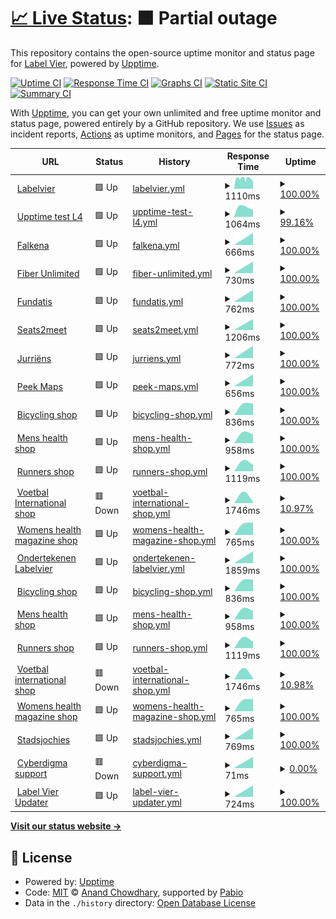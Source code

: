 # [📈 Live Status](https://labelvier.github.io/upptime): <!--live status--> **🟧 Partial outage**

This repository contains the open-source uptime monitor and status page for [Label Vier](https://labelvier.nl), powered by [Upptime](https://github.com/upptime/upptime).

[![Uptime CI](https://github.com/labelvier/upptime/workflows/Uptime%20CI/badge.svg)](https://github.com/labelvier/upptime/actions?query=workflow%3A%22Uptime+CI%22)
[![Response Time CI](https://github.com/labelvier/upptime/workflows/Response%20Time%20CI/badge.svg)](https://github.com/labelvier/upptime/actions?query=workflow%3A%22Response+Time+CI%22)
[![Graphs CI](https://github.com/labelvier/upptime/workflows/Graphs%20CI/badge.svg)](https://github.com/labelvier/upptime/actions?query=workflow%3A%22Graphs+CI%22)
[![Static Site CI](https://github.com/labelvier/upptime/workflows/Static%20Site%20CI/badge.svg)](https://github.com/labelvier/upptime/actions?query=workflow%3A%22Static+Site+CI%22)
[![Summary CI](https://github.com/labelvier/upptime/workflows/Summary%20CI/badge.svg)](https://github.com/labelvier/upptime/actions?query=workflow%3A%22Summary+CI%22)

With [Upptime](https://upptime.js.org), you can get your own unlimited and free uptime monitor and status page, powered entirely by a GitHub repository. We use [Issues](https://github.com/labelvier/upptime/issues) as incident reports, [Actions](https://github.com/labelvier/upptime/actions) as uptime monitors, and [Pages](https://labelvier.github.io/upptime) for the status page.

<!--start: status pages-->
<!-- This summary is generated by Upptime (https://github.com/upptime/upptime) -->
<!-- Do not edit this manually, your changes will be overwritten -->
<!-- prettier-ignore -->
| URL | Status | History | Response Time | Uptime |
| --- | ------ | ------- | ------------- | ------ |
| <img alt="" src="https://icons.duckduckgo.com/ip3/labelvier.nl.ico" height="13"> [Labelvier](https://labelvier.nl) | 🟩 Up | [labelvier.yml](https://github.com/labelvier/upptime/commits/HEAD/history/labelvier.yml) | <details><summary><img alt="Response time graph" src="./graphs/labelvier/response-time-week.png" height="20"> 1110ms</summary><br><a href="https://labelvier.github.io/upptime/history/labelvier"><img alt="Response time 1110" src="https://img.shields.io/endpoint?url=https%3A%2F%2Fraw.githubusercontent.com%2Flabelvier%2Fupptime%2FHEAD%2Fapi%2Flabelvier%2Fresponse-time.json"></a><br><a href="https://labelvier.github.io/upptime/history/labelvier"><img alt="24-hour response time 1110" src="https://img.shields.io/endpoint?url=https%3A%2F%2Fraw.githubusercontent.com%2Flabelvier%2Fupptime%2FHEAD%2Fapi%2Flabelvier%2Fresponse-time-day.json"></a><br><a href="https://labelvier.github.io/upptime/history/labelvier"><img alt="7-day response time 1110" src="https://img.shields.io/endpoint?url=https%3A%2F%2Fraw.githubusercontent.com%2Flabelvier%2Fupptime%2FHEAD%2Fapi%2Flabelvier%2Fresponse-time-week.json"></a><br><a href="https://labelvier.github.io/upptime/history/labelvier"><img alt="30-day response time 1110" src="https://img.shields.io/endpoint?url=https%3A%2F%2Fraw.githubusercontent.com%2Flabelvier%2Fupptime%2FHEAD%2Fapi%2Flabelvier%2Fresponse-time-month.json"></a><br><a href="https://labelvier.github.io/upptime/history/labelvier"><img alt="1-year response time 1110" src="https://img.shields.io/endpoint?url=https%3A%2F%2Fraw.githubusercontent.com%2Flabelvier%2Fupptime%2FHEAD%2Fapi%2Flabelvier%2Fresponse-time-year.json"></a></details> | <details><summary><a href="https://labelvier.github.io/upptime/history/labelvier">100.00%</a></summary><a href="https://labelvier.github.io/upptime/history/labelvier"><img alt="All-time uptime 100.00%" src="https://img.shields.io/endpoint?url=https%3A%2F%2Fraw.githubusercontent.com%2Flabelvier%2Fupptime%2FHEAD%2Fapi%2Flabelvier%2Fuptime.json"></a><br><a href="https://labelvier.github.io/upptime/history/labelvier"><img alt="24-hour uptime 100.00%" src="https://img.shields.io/endpoint?url=https%3A%2F%2Fraw.githubusercontent.com%2Flabelvier%2Fupptime%2FHEAD%2Fapi%2Flabelvier%2Fuptime-day.json"></a><br><a href="https://labelvier.github.io/upptime/history/labelvier"><img alt="7-day uptime 100.00%" src="https://img.shields.io/endpoint?url=https%3A%2F%2Fraw.githubusercontent.com%2Flabelvier%2Fupptime%2FHEAD%2Fapi%2Flabelvier%2Fuptime-week.json"></a><br><a href="https://labelvier.github.io/upptime/history/labelvier"><img alt="30-day uptime 100.00%" src="https://img.shields.io/endpoint?url=https%3A%2F%2Fraw.githubusercontent.com%2Flabelvier%2Fupptime%2FHEAD%2Fapi%2Flabelvier%2Fuptime-month.json"></a><br><a href="https://labelvier.github.io/upptime/history/labelvier"><img alt="1-year uptime 100.00%" src="https://img.shields.io/endpoint?url=https%3A%2F%2Fraw.githubusercontent.com%2Flabelvier%2Fupptime%2FHEAD%2Fapi%2Flabelvier%2Fuptime-year.json"></a></details>
| <img alt="" src="https://icons.duckduckgo.com/ip3/upptime.labelvier.dev.ico" height="13"> [Upptime test L4](https://upptime.labelvier.dev) | 🟩 Up | [upptime-test-l4.yml](https://github.com/labelvier/upptime/commits/HEAD/history/upptime-test-l4.yml) | <details><summary><img alt="Response time graph" src="./graphs/upptime-test-l4/response-time-week.png" height="20"> 1064ms</summary><br><a href="https://labelvier.github.io/upptime/history/upptime-test-l4"><img alt="Response time 1064" src="https://img.shields.io/endpoint?url=https%3A%2F%2Fraw.githubusercontent.com%2Flabelvier%2Fupptime%2FHEAD%2Fapi%2Fupptime-test-l4%2Fresponse-time.json"></a><br><a href="https://labelvier.github.io/upptime/history/upptime-test-l4"><img alt="24-hour response time 1064" src="https://img.shields.io/endpoint?url=https%3A%2F%2Fraw.githubusercontent.com%2Flabelvier%2Fupptime%2FHEAD%2Fapi%2Fupptime-test-l4%2Fresponse-time-day.json"></a><br><a href="https://labelvier.github.io/upptime/history/upptime-test-l4"><img alt="7-day response time 1064" src="https://img.shields.io/endpoint?url=https%3A%2F%2Fraw.githubusercontent.com%2Flabelvier%2Fupptime%2FHEAD%2Fapi%2Fupptime-test-l4%2Fresponse-time-week.json"></a><br><a href="https://labelvier.github.io/upptime/history/upptime-test-l4"><img alt="30-day response time 1064" src="https://img.shields.io/endpoint?url=https%3A%2F%2Fraw.githubusercontent.com%2Flabelvier%2Fupptime%2FHEAD%2Fapi%2Fupptime-test-l4%2Fresponse-time-month.json"></a><br><a href="https://labelvier.github.io/upptime/history/upptime-test-l4"><img alt="1-year response time 1064" src="https://img.shields.io/endpoint?url=https%3A%2F%2Fraw.githubusercontent.com%2Flabelvier%2Fupptime%2FHEAD%2Fapi%2Fupptime-test-l4%2Fresponse-time-year.json"></a></details> | <details><summary><a href="https://labelvier.github.io/upptime/history/upptime-test-l4">99.16%</a></summary><a href="https://labelvier.github.io/upptime/history/upptime-test-l4"><img alt="All-time uptime 99.16%" src="https://img.shields.io/endpoint?url=https%3A%2F%2Fraw.githubusercontent.com%2Flabelvier%2Fupptime%2FHEAD%2Fapi%2Fupptime-test-l4%2Fuptime.json"></a><br><a href="https://labelvier.github.io/upptime/history/upptime-test-l4"><img alt="24-hour uptime 99.16%" src="https://img.shields.io/endpoint?url=https%3A%2F%2Fraw.githubusercontent.com%2Flabelvier%2Fupptime%2FHEAD%2Fapi%2Fupptime-test-l4%2Fuptime-day.json"></a><br><a href="https://labelvier.github.io/upptime/history/upptime-test-l4"><img alt="7-day uptime 99.16%" src="https://img.shields.io/endpoint?url=https%3A%2F%2Fraw.githubusercontent.com%2Flabelvier%2Fupptime%2FHEAD%2Fapi%2Fupptime-test-l4%2Fuptime-week.json"></a><br><a href="https://labelvier.github.io/upptime/history/upptime-test-l4"><img alt="30-day uptime 99.16%" src="https://img.shields.io/endpoint?url=https%3A%2F%2Fraw.githubusercontent.com%2Flabelvier%2Fupptime%2FHEAD%2Fapi%2Fupptime-test-l4%2Fuptime-month.json"></a><br><a href="https://labelvier.github.io/upptime/history/upptime-test-l4"><img alt="1-year uptime 99.16%" src="https://img.shields.io/endpoint?url=https%3A%2F%2Fraw.githubusercontent.com%2Flabelvier%2Fupptime%2FHEAD%2Fapi%2Fupptime-test-l4%2Fuptime-year.json"></a></details>
| <img alt="" src="https://icons.duckduckgo.com/ip3/falkena.nl.ico" height="13"> [Falkena](https://falkena.nl) | 🟩 Up | [falkena.yml](https://github.com/labelvier/upptime/commits/HEAD/history/falkena.yml) | <details><summary><img alt="Response time graph" src="./graphs/falkena/response-time-week.png" height="20"> 666ms</summary><br><a href="https://labelvier.github.io/upptime/history/falkena"><img alt="Response time 666" src="https://img.shields.io/endpoint?url=https%3A%2F%2Fraw.githubusercontent.com%2Flabelvier%2Fupptime%2FHEAD%2Fapi%2Ffalkena%2Fresponse-time.json"></a><br><a href="https://labelvier.github.io/upptime/history/falkena"><img alt="24-hour response time 666" src="https://img.shields.io/endpoint?url=https%3A%2F%2Fraw.githubusercontent.com%2Flabelvier%2Fupptime%2FHEAD%2Fapi%2Ffalkena%2Fresponse-time-day.json"></a><br><a href="https://labelvier.github.io/upptime/history/falkena"><img alt="7-day response time 666" src="https://img.shields.io/endpoint?url=https%3A%2F%2Fraw.githubusercontent.com%2Flabelvier%2Fupptime%2FHEAD%2Fapi%2Ffalkena%2Fresponse-time-week.json"></a><br><a href="https://labelvier.github.io/upptime/history/falkena"><img alt="30-day response time 666" src="https://img.shields.io/endpoint?url=https%3A%2F%2Fraw.githubusercontent.com%2Flabelvier%2Fupptime%2FHEAD%2Fapi%2Ffalkena%2Fresponse-time-month.json"></a><br><a href="https://labelvier.github.io/upptime/history/falkena"><img alt="1-year response time 666" src="https://img.shields.io/endpoint?url=https%3A%2F%2Fraw.githubusercontent.com%2Flabelvier%2Fupptime%2FHEAD%2Fapi%2Ffalkena%2Fresponse-time-year.json"></a></details> | <details><summary><a href="https://labelvier.github.io/upptime/history/falkena">100.00%</a></summary><a href="https://labelvier.github.io/upptime/history/falkena"><img alt="All-time uptime 100.00%" src="https://img.shields.io/endpoint?url=https%3A%2F%2Fraw.githubusercontent.com%2Flabelvier%2Fupptime%2FHEAD%2Fapi%2Ffalkena%2Fuptime.json"></a><br><a href="https://labelvier.github.io/upptime/history/falkena"><img alt="24-hour uptime 100.00%" src="https://img.shields.io/endpoint?url=https%3A%2F%2Fraw.githubusercontent.com%2Flabelvier%2Fupptime%2FHEAD%2Fapi%2Ffalkena%2Fuptime-day.json"></a><br><a href="https://labelvier.github.io/upptime/history/falkena"><img alt="7-day uptime 100.00%" src="https://img.shields.io/endpoint?url=https%3A%2F%2Fraw.githubusercontent.com%2Flabelvier%2Fupptime%2FHEAD%2Fapi%2Ffalkena%2Fuptime-week.json"></a><br><a href="https://labelvier.github.io/upptime/history/falkena"><img alt="30-day uptime 100.00%" src="https://img.shields.io/endpoint?url=https%3A%2F%2Fraw.githubusercontent.com%2Flabelvier%2Fupptime%2FHEAD%2Fapi%2Ffalkena%2Fuptime-month.json"></a><br><a href="https://labelvier.github.io/upptime/history/falkena"><img alt="1-year uptime 100.00%" src="https://img.shields.io/endpoint?url=https%3A%2F%2Fraw.githubusercontent.com%2Flabelvier%2Fupptime%2FHEAD%2Fapi%2Ffalkena%2Fuptime-year.json"></a></details>
| <img alt="" src="https://icons.duckduckgo.com/ip3/fiberunlimited.com.ico" height="13"> [Fiber Unlimited](https://fiberunlimited.com) | 🟩 Up | [fiber-unlimited.yml](https://github.com/labelvier/upptime/commits/HEAD/history/fiber-unlimited.yml) | <details><summary><img alt="Response time graph" src="./graphs/fiber-unlimited/response-time-week.png" height="20"> 730ms</summary><br><a href="https://labelvier.github.io/upptime/history/fiber-unlimited"><img alt="Response time 730" src="https://img.shields.io/endpoint?url=https%3A%2F%2Fraw.githubusercontent.com%2Flabelvier%2Fupptime%2FHEAD%2Fapi%2Ffiber-unlimited%2Fresponse-time.json"></a><br><a href="https://labelvier.github.io/upptime/history/fiber-unlimited"><img alt="24-hour response time 730" src="https://img.shields.io/endpoint?url=https%3A%2F%2Fraw.githubusercontent.com%2Flabelvier%2Fupptime%2FHEAD%2Fapi%2Ffiber-unlimited%2Fresponse-time-day.json"></a><br><a href="https://labelvier.github.io/upptime/history/fiber-unlimited"><img alt="7-day response time 730" src="https://img.shields.io/endpoint?url=https%3A%2F%2Fraw.githubusercontent.com%2Flabelvier%2Fupptime%2FHEAD%2Fapi%2Ffiber-unlimited%2Fresponse-time-week.json"></a><br><a href="https://labelvier.github.io/upptime/history/fiber-unlimited"><img alt="30-day response time 730" src="https://img.shields.io/endpoint?url=https%3A%2F%2Fraw.githubusercontent.com%2Flabelvier%2Fupptime%2FHEAD%2Fapi%2Ffiber-unlimited%2Fresponse-time-month.json"></a><br><a href="https://labelvier.github.io/upptime/history/fiber-unlimited"><img alt="1-year response time 730" src="https://img.shields.io/endpoint?url=https%3A%2F%2Fraw.githubusercontent.com%2Flabelvier%2Fupptime%2FHEAD%2Fapi%2Ffiber-unlimited%2Fresponse-time-year.json"></a></details> | <details><summary><a href="https://labelvier.github.io/upptime/history/fiber-unlimited">100.00%</a></summary><a href="https://labelvier.github.io/upptime/history/fiber-unlimited"><img alt="All-time uptime 100.00%" src="https://img.shields.io/endpoint?url=https%3A%2F%2Fraw.githubusercontent.com%2Flabelvier%2Fupptime%2FHEAD%2Fapi%2Ffiber-unlimited%2Fuptime.json"></a><br><a href="https://labelvier.github.io/upptime/history/fiber-unlimited"><img alt="24-hour uptime 100.00%" src="https://img.shields.io/endpoint?url=https%3A%2F%2Fraw.githubusercontent.com%2Flabelvier%2Fupptime%2FHEAD%2Fapi%2Ffiber-unlimited%2Fuptime-day.json"></a><br><a href="https://labelvier.github.io/upptime/history/fiber-unlimited"><img alt="7-day uptime 100.00%" src="https://img.shields.io/endpoint?url=https%3A%2F%2Fraw.githubusercontent.com%2Flabelvier%2Fupptime%2FHEAD%2Fapi%2Ffiber-unlimited%2Fuptime-week.json"></a><br><a href="https://labelvier.github.io/upptime/history/fiber-unlimited"><img alt="30-day uptime 100.00%" src="https://img.shields.io/endpoint?url=https%3A%2F%2Fraw.githubusercontent.com%2Flabelvier%2Fupptime%2FHEAD%2Fapi%2Ffiber-unlimited%2Fuptime-month.json"></a><br><a href="https://labelvier.github.io/upptime/history/fiber-unlimited"><img alt="1-year uptime 100.00%" src="https://img.shields.io/endpoint?url=https%3A%2F%2Fraw.githubusercontent.com%2Flabelvier%2Fupptime%2FHEAD%2Fapi%2Ffiber-unlimited%2Fuptime-year.json"></a></details>
| <img alt="" src="https://icons.duckduckgo.com/ip3/fundatis.nl.ico" height="13"> [Fundatis](https://fundatis.nl) | 🟩 Up | [fundatis.yml](https://github.com/labelvier/upptime/commits/HEAD/history/fundatis.yml) | <details><summary><img alt="Response time graph" src="./graphs/fundatis/response-time-week.png" height="20"> 762ms</summary><br><a href="https://labelvier.github.io/upptime/history/fundatis"><img alt="Response time 762" src="https://img.shields.io/endpoint?url=https%3A%2F%2Fraw.githubusercontent.com%2Flabelvier%2Fupptime%2FHEAD%2Fapi%2Ffundatis%2Fresponse-time.json"></a><br><a href="https://labelvier.github.io/upptime/history/fundatis"><img alt="24-hour response time 762" src="https://img.shields.io/endpoint?url=https%3A%2F%2Fraw.githubusercontent.com%2Flabelvier%2Fupptime%2FHEAD%2Fapi%2Ffundatis%2Fresponse-time-day.json"></a><br><a href="https://labelvier.github.io/upptime/history/fundatis"><img alt="7-day response time 762" src="https://img.shields.io/endpoint?url=https%3A%2F%2Fraw.githubusercontent.com%2Flabelvier%2Fupptime%2FHEAD%2Fapi%2Ffundatis%2Fresponse-time-week.json"></a><br><a href="https://labelvier.github.io/upptime/history/fundatis"><img alt="30-day response time 762" src="https://img.shields.io/endpoint?url=https%3A%2F%2Fraw.githubusercontent.com%2Flabelvier%2Fupptime%2FHEAD%2Fapi%2Ffundatis%2Fresponse-time-month.json"></a><br><a href="https://labelvier.github.io/upptime/history/fundatis"><img alt="1-year response time 762" src="https://img.shields.io/endpoint?url=https%3A%2F%2Fraw.githubusercontent.com%2Flabelvier%2Fupptime%2FHEAD%2Fapi%2Ffundatis%2Fresponse-time-year.json"></a></details> | <details><summary><a href="https://labelvier.github.io/upptime/history/fundatis">100.00%</a></summary><a href="https://labelvier.github.io/upptime/history/fundatis"><img alt="All-time uptime 100.00%" src="https://img.shields.io/endpoint?url=https%3A%2F%2Fraw.githubusercontent.com%2Flabelvier%2Fupptime%2FHEAD%2Fapi%2Ffundatis%2Fuptime.json"></a><br><a href="https://labelvier.github.io/upptime/history/fundatis"><img alt="24-hour uptime 100.00%" src="https://img.shields.io/endpoint?url=https%3A%2F%2Fraw.githubusercontent.com%2Flabelvier%2Fupptime%2FHEAD%2Fapi%2Ffundatis%2Fuptime-day.json"></a><br><a href="https://labelvier.github.io/upptime/history/fundatis"><img alt="7-day uptime 100.00%" src="https://img.shields.io/endpoint?url=https%3A%2F%2Fraw.githubusercontent.com%2Flabelvier%2Fupptime%2FHEAD%2Fapi%2Ffundatis%2Fuptime-week.json"></a><br><a href="https://labelvier.github.io/upptime/history/fundatis"><img alt="30-day uptime 100.00%" src="https://img.shields.io/endpoint?url=https%3A%2F%2Fraw.githubusercontent.com%2Flabelvier%2Fupptime%2FHEAD%2Fapi%2Ffundatis%2Fuptime-month.json"></a><br><a href="https://labelvier.github.io/upptime/history/fundatis"><img alt="1-year uptime 100.00%" src="https://img.shields.io/endpoint?url=https%3A%2F%2Fraw.githubusercontent.com%2Flabelvier%2Fupptime%2FHEAD%2Fapi%2Ffundatis%2Fuptime-year.json"></a></details>
| <img alt="" src="https://icons.duckduckgo.com/ip3/gdpr.seats2meet.com.ico" height="13"> [Seats2meet](https://gdpr.seats2meet.com) | 🟩 Up | [seats2meet.yml](https://github.com/labelvier/upptime/commits/HEAD/history/seats2meet.yml) | <details><summary><img alt="Response time graph" src="./graphs/seats2meet/response-time-week.png" height="20"> 1206ms</summary><br><a href="https://labelvier.github.io/upptime/history/seats2meet"><img alt="Response time 1206" src="https://img.shields.io/endpoint?url=https%3A%2F%2Fraw.githubusercontent.com%2Flabelvier%2Fupptime%2FHEAD%2Fapi%2Fseats2meet%2Fresponse-time.json"></a><br><a href="https://labelvier.github.io/upptime/history/seats2meet"><img alt="24-hour response time 1206" src="https://img.shields.io/endpoint?url=https%3A%2F%2Fraw.githubusercontent.com%2Flabelvier%2Fupptime%2FHEAD%2Fapi%2Fseats2meet%2Fresponse-time-day.json"></a><br><a href="https://labelvier.github.io/upptime/history/seats2meet"><img alt="7-day response time 1206" src="https://img.shields.io/endpoint?url=https%3A%2F%2Fraw.githubusercontent.com%2Flabelvier%2Fupptime%2FHEAD%2Fapi%2Fseats2meet%2Fresponse-time-week.json"></a><br><a href="https://labelvier.github.io/upptime/history/seats2meet"><img alt="30-day response time 1206" src="https://img.shields.io/endpoint?url=https%3A%2F%2Fraw.githubusercontent.com%2Flabelvier%2Fupptime%2FHEAD%2Fapi%2Fseats2meet%2Fresponse-time-month.json"></a><br><a href="https://labelvier.github.io/upptime/history/seats2meet"><img alt="1-year response time 1206" src="https://img.shields.io/endpoint?url=https%3A%2F%2Fraw.githubusercontent.com%2Flabelvier%2Fupptime%2FHEAD%2Fapi%2Fseats2meet%2Fresponse-time-year.json"></a></details> | <details><summary><a href="https://labelvier.github.io/upptime/history/seats2meet">100.00%</a></summary><a href="https://labelvier.github.io/upptime/history/seats2meet"><img alt="All-time uptime 100.00%" src="https://img.shields.io/endpoint?url=https%3A%2F%2Fraw.githubusercontent.com%2Flabelvier%2Fupptime%2FHEAD%2Fapi%2Fseats2meet%2Fuptime.json"></a><br><a href="https://labelvier.github.io/upptime/history/seats2meet"><img alt="24-hour uptime 100.00%" src="https://img.shields.io/endpoint?url=https%3A%2F%2Fraw.githubusercontent.com%2Flabelvier%2Fupptime%2FHEAD%2Fapi%2Fseats2meet%2Fuptime-day.json"></a><br><a href="https://labelvier.github.io/upptime/history/seats2meet"><img alt="7-day uptime 100.00%" src="https://img.shields.io/endpoint?url=https%3A%2F%2Fraw.githubusercontent.com%2Flabelvier%2Fupptime%2FHEAD%2Fapi%2Fseats2meet%2Fuptime-week.json"></a><br><a href="https://labelvier.github.io/upptime/history/seats2meet"><img alt="30-day uptime 100.00%" src="https://img.shields.io/endpoint?url=https%3A%2F%2Fraw.githubusercontent.com%2Flabelvier%2Fupptime%2FHEAD%2Fapi%2Fseats2meet%2Fuptime-month.json"></a><br><a href="https://labelvier.github.io/upptime/history/seats2meet"><img alt="1-year uptime 100.00%" src="https://img.shields.io/endpoint?url=https%3A%2F%2Fraw.githubusercontent.com%2Flabelvier%2Fupptime%2FHEAD%2Fapi%2Fseats2meet%2Fuptime-year.json"></a></details>
| <img alt="" src="https://icons.duckduckgo.com/ip3/jurriens.nl.ico" height="13"> [Jurriëns](https://jurriens.nl) | 🟩 Up | [jurriens.yml](https://github.com/labelvier/upptime/commits/HEAD/history/jurriens.yml) | <details><summary><img alt="Response time graph" src="./graphs/jurriens/response-time-week.png" height="20"> 772ms</summary><br><a href="https://labelvier.github.io/upptime/history/jurriens"><img alt="Response time 772" src="https://img.shields.io/endpoint?url=https%3A%2F%2Fraw.githubusercontent.com%2Flabelvier%2Fupptime%2FHEAD%2Fapi%2Fjurriens%2Fresponse-time.json"></a><br><a href="https://labelvier.github.io/upptime/history/jurriens"><img alt="24-hour response time 772" src="https://img.shields.io/endpoint?url=https%3A%2F%2Fraw.githubusercontent.com%2Flabelvier%2Fupptime%2FHEAD%2Fapi%2Fjurriens%2Fresponse-time-day.json"></a><br><a href="https://labelvier.github.io/upptime/history/jurriens"><img alt="7-day response time 772" src="https://img.shields.io/endpoint?url=https%3A%2F%2Fraw.githubusercontent.com%2Flabelvier%2Fupptime%2FHEAD%2Fapi%2Fjurriens%2Fresponse-time-week.json"></a><br><a href="https://labelvier.github.io/upptime/history/jurriens"><img alt="30-day response time 772" src="https://img.shields.io/endpoint?url=https%3A%2F%2Fraw.githubusercontent.com%2Flabelvier%2Fupptime%2FHEAD%2Fapi%2Fjurriens%2Fresponse-time-month.json"></a><br><a href="https://labelvier.github.io/upptime/history/jurriens"><img alt="1-year response time 772" src="https://img.shields.io/endpoint?url=https%3A%2F%2Fraw.githubusercontent.com%2Flabelvier%2Fupptime%2FHEAD%2Fapi%2Fjurriens%2Fresponse-time-year.json"></a></details> | <details><summary><a href="https://labelvier.github.io/upptime/history/jurriens">100.00%</a></summary><a href="https://labelvier.github.io/upptime/history/jurriens"><img alt="All-time uptime 100.00%" src="https://img.shields.io/endpoint?url=https%3A%2F%2Fraw.githubusercontent.com%2Flabelvier%2Fupptime%2FHEAD%2Fapi%2Fjurriens%2Fuptime.json"></a><br><a href="https://labelvier.github.io/upptime/history/jurriens"><img alt="24-hour uptime 100.00%" src="https://img.shields.io/endpoint?url=https%3A%2F%2Fraw.githubusercontent.com%2Flabelvier%2Fupptime%2FHEAD%2Fapi%2Fjurriens%2Fuptime-day.json"></a><br><a href="https://labelvier.github.io/upptime/history/jurriens"><img alt="7-day uptime 100.00%" src="https://img.shields.io/endpoint?url=https%3A%2F%2Fraw.githubusercontent.com%2Flabelvier%2Fupptime%2FHEAD%2Fapi%2Fjurriens%2Fuptime-week.json"></a><br><a href="https://labelvier.github.io/upptime/history/jurriens"><img alt="30-day uptime 100.00%" src="https://img.shields.io/endpoint?url=https%3A%2F%2Fraw.githubusercontent.com%2Flabelvier%2Fupptime%2FHEAD%2Fapi%2Fjurriens%2Fuptime-month.json"></a><br><a href="https://labelvier.github.io/upptime/history/jurriens"><img alt="1-year uptime 100.00%" src="https://img.shields.io/endpoint?url=https%3A%2F%2Fraw.githubusercontent.com%2Flabelvier%2Fupptime%2FHEAD%2Fapi%2Fjurriens%2Fuptime-year.json"></a></details>
| <img alt="" src="https://icons.duckduckgo.com/ip3/maps.peek.app.ico" height="13"> [Peek Maps](https://maps.peek.app) | 🟩 Up | [peek-maps.yml](https://github.com/labelvier/upptime/commits/HEAD/history/peek-maps.yml) | <details><summary><img alt="Response time graph" src="./graphs/peek-maps/response-time-week.png" height="20"> 656ms</summary><br><a href="https://labelvier.github.io/upptime/history/peek-maps"><img alt="Response time 656" src="https://img.shields.io/endpoint?url=https%3A%2F%2Fraw.githubusercontent.com%2Flabelvier%2Fupptime%2FHEAD%2Fapi%2Fpeek-maps%2Fresponse-time.json"></a><br><a href="https://labelvier.github.io/upptime/history/peek-maps"><img alt="24-hour response time 656" src="https://img.shields.io/endpoint?url=https%3A%2F%2Fraw.githubusercontent.com%2Flabelvier%2Fupptime%2FHEAD%2Fapi%2Fpeek-maps%2Fresponse-time-day.json"></a><br><a href="https://labelvier.github.io/upptime/history/peek-maps"><img alt="7-day response time 656" src="https://img.shields.io/endpoint?url=https%3A%2F%2Fraw.githubusercontent.com%2Flabelvier%2Fupptime%2FHEAD%2Fapi%2Fpeek-maps%2Fresponse-time-week.json"></a><br><a href="https://labelvier.github.io/upptime/history/peek-maps"><img alt="30-day response time 656" src="https://img.shields.io/endpoint?url=https%3A%2F%2Fraw.githubusercontent.com%2Flabelvier%2Fupptime%2FHEAD%2Fapi%2Fpeek-maps%2Fresponse-time-month.json"></a><br><a href="https://labelvier.github.io/upptime/history/peek-maps"><img alt="1-year response time 656" src="https://img.shields.io/endpoint?url=https%3A%2F%2Fraw.githubusercontent.com%2Flabelvier%2Fupptime%2FHEAD%2Fapi%2Fpeek-maps%2Fresponse-time-year.json"></a></details> | <details><summary><a href="https://labelvier.github.io/upptime/history/peek-maps">100.00%</a></summary><a href="https://labelvier.github.io/upptime/history/peek-maps"><img alt="All-time uptime 100.00%" src="https://img.shields.io/endpoint?url=https%3A%2F%2Fraw.githubusercontent.com%2Flabelvier%2Fupptime%2FHEAD%2Fapi%2Fpeek-maps%2Fuptime.json"></a><br><a href="https://labelvier.github.io/upptime/history/peek-maps"><img alt="24-hour uptime 100.00%" src="https://img.shields.io/endpoint?url=https%3A%2F%2Fraw.githubusercontent.com%2Flabelvier%2Fupptime%2FHEAD%2Fapi%2Fpeek-maps%2Fuptime-day.json"></a><br><a href="https://labelvier.github.io/upptime/history/peek-maps"><img alt="7-day uptime 100.00%" src="https://img.shields.io/endpoint?url=https%3A%2F%2Fraw.githubusercontent.com%2Flabelvier%2Fupptime%2FHEAD%2Fapi%2Fpeek-maps%2Fuptime-week.json"></a><br><a href="https://labelvier.github.io/upptime/history/peek-maps"><img alt="30-day uptime 100.00%" src="https://img.shields.io/endpoint?url=https%3A%2F%2Fraw.githubusercontent.com%2Flabelvier%2Fupptime%2FHEAD%2Fapi%2Fpeek-maps%2Fuptime-month.json"></a><br><a href="https://labelvier.github.io/upptime/history/peek-maps"><img alt="1-year uptime 100.00%" src="https://img.shields.io/endpoint?url=https%3A%2F%2Fraw.githubusercontent.com%2Flabelvier%2Fupptime%2FHEAD%2Fapi%2Fpeek-maps%2Fuptime-year.json"></a></details>
| <img alt="" src="https://icons.duckduckgo.com/ip3/next.shop.bicycling.nl.ico" height="13"> [Bicycling shop](https://next.shop.bicycling.nl) | 🟩 Up | [bicycling-shop.yml](https://github.com/labelvier/upptime/commits/HEAD/history/bicycling-shop.yml) | <details><summary><img alt="Response time graph" src="./graphs/bicycling-shop/response-time-week.png" height="20"> 836ms</summary><br><a href="https://labelvier.github.io/upptime/history/bicycling-shop"><img alt="Response time 836" src="https://img.shields.io/endpoint?url=https%3A%2F%2Fraw.githubusercontent.com%2Flabelvier%2Fupptime%2FHEAD%2Fapi%2Fbicycling-shop%2Fresponse-time.json"></a><br><a href="https://labelvier.github.io/upptime/history/bicycling-shop"><img alt="24-hour response time 836" src="https://img.shields.io/endpoint?url=https%3A%2F%2Fraw.githubusercontent.com%2Flabelvier%2Fupptime%2FHEAD%2Fapi%2Fbicycling-shop%2Fresponse-time-day.json"></a><br><a href="https://labelvier.github.io/upptime/history/bicycling-shop"><img alt="7-day response time 836" src="https://img.shields.io/endpoint?url=https%3A%2F%2Fraw.githubusercontent.com%2Flabelvier%2Fupptime%2FHEAD%2Fapi%2Fbicycling-shop%2Fresponse-time-week.json"></a><br><a href="https://labelvier.github.io/upptime/history/bicycling-shop"><img alt="30-day response time 836" src="https://img.shields.io/endpoint?url=https%3A%2F%2Fraw.githubusercontent.com%2Flabelvier%2Fupptime%2FHEAD%2Fapi%2Fbicycling-shop%2Fresponse-time-month.json"></a><br><a href="https://labelvier.github.io/upptime/history/bicycling-shop"><img alt="1-year response time 836" src="https://img.shields.io/endpoint?url=https%3A%2F%2Fraw.githubusercontent.com%2Flabelvier%2Fupptime%2FHEAD%2Fapi%2Fbicycling-shop%2Fresponse-time-year.json"></a></details> | <details><summary><a href="https://labelvier.github.io/upptime/history/bicycling-shop">100.00%</a></summary><a href="https://labelvier.github.io/upptime/history/bicycling-shop"><img alt="All-time uptime 100.00%" src="https://img.shields.io/endpoint?url=https%3A%2F%2Fraw.githubusercontent.com%2Flabelvier%2Fupptime%2FHEAD%2Fapi%2Fbicycling-shop%2Fuptime.json"></a><br><a href="https://labelvier.github.io/upptime/history/bicycling-shop"><img alt="24-hour uptime 100.00%" src="https://img.shields.io/endpoint?url=https%3A%2F%2Fraw.githubusercontent.com%2Flabelvier%2Fupptime%2FHEAD%2Fapi%2Fbicycling-shop%2Fuptime-day.json"></a><br><a href="https://labelvier.github.io/upptime/history/bicycling-shop"><img alt="7-day uptime 100.00%" src="https://img.shields.io/endpoint?url=https%3A%2F%2Fraw.githubusercontent.com%2Flabelvier%2Fupptime%2FHEAD%2Fapi%2Fbicycling-shop%2Fuptime-week.json"></a><br><a href="https://labelvier.github.io/upptime/history/bicycling-shop"><img alt="30-day uptime 100.00%" src="https://img.shields.io/endpoint?url=https%3A%2F%2Fraw.githubusercontent.com%2Flabelvier%2Fupptime%2FHEAD%2Fapi%2Fbicycling-shop%2Fuptime-month.json"></a><br><a href="https://labelvier.github.io/upptime/history/bicycling-shop"><img alt="1-year uptime 100.00%" src="https://img.shields.io/endpoint?url=https%3A%2F%2Fraw.githubusercontent.com%2Flabelvier%2Fupptime%2FHEAD%2Fapi%2Fbicycling-shop%2Fuptime-year.json"></a></details>
| <img alt="" src="https://icons.duckduckgo.com/ip3/next.shop.menshealth.nl.ico" height="13"> [Mens health shop](https://next.shop.menshealth.nl) | 🟩 Up | [mens-health-shop.yml](https://github.com/labelvier/upptime/commits/HEAD/history/mens-health-shop.yml) | <details><summary><img alt="Response time graph" src="./graphs/mens-health-shop/response-time-week.png" height="20"> 958ms</summary><br><a href="https://labelvier.github.io/upptime/history/mens-health-shop"><img alt="Response time 958" src="https://img.shields.io/endpoint?url=https%3A%2F%2Fraw.githubusercontent.com%2Flabelvier%2Fupptime%2FHEAD%2Fapi%2Fmens-health-shop%2Fresponse-time.json"></a><br><a href="https://labelvier.github.io/upptime/history/mens-health-shop"><img alt="24-hour response time 958" src="https://img.shields.io/endpoint?url=https%3A%2F%2Fraw.githubusercontent.com%2Flabelvier%2Fupptime%2FHEAD%2Fapi%2Fmens-health-shop%2Fresponse-time-day.json"></a><br><a href="https://labelvier.github.io/upptime/history/mens-health-shop"><img alt="7-day response time 958" src="https://img.shields.io/endpoint?url=https%3A%2F%2Fraw.githubusercontent.com%2Flabelvier%2Fupptime%2FHEAD%2Fapi%2Fmens-health-shop%2Fresponse-time-week.json"></a><br><a href="https://labelvier.github.io/upptime/history/mens-health-shop"><img alt="30-day response time 958" src="https://img.shields.io/endpoint?url=https%3A%2F%2Fraw.githubusercontent.com%2Flabelvier%2Fupptime%2FHEAD%2Fapi%2Fmens-health-shop%2Fresponse-time-month.json"></a><br><a href="https://labelvier.github.io/upptime/history/mens-health-shop"><img alt="1-year response time 958" src="https://img.shields.io/endpoint?url=https%3A%2F%2Fraw.githubusercontent.com%2Flabelvier%2Fupptime%2FHEAD%2Fapi%2Fmens-health-shop%2Fresponse-time-year.json"></a></details> | <details><summary><a href="https://labelvier.github.io/upptime/history/mens-health-shop">100.00%</a></summary><a href="https://labelvier.github.io/upptime/history/mens-health-shop"><img alt="All-time uptime 100.00%" src="https://img.shields.io/endpoint?url=https%3A%2F%2Fraw.githubusercontent.com%2Flabelvier%2Fupptime%2FHEAD%2Fapi%2Fmens-health-shop%2Fuptime.json"></a><br><a href="https://labelvier.github.io/upptime/history/mens-health-shop"><img alt="24-hour uptime 100.00%" src="https://img.shields.io/endpoint?url=https%3A%2F%2Fraw.githubusercontent.com%2Flabelvier%2Fupptime%2FHEAD%2Fapi%2Fmens-health-shop%2Fuptime-day.json"></a><br><a href="https://labelvier.github.io/upptime/history/mens-health-shop"><img alt="7-day uptime 100.00%" src="https://img.shields.io/endpoint?url=https%3A%2F%2Fraw.githubusercontent.com%2Flabelvier%2Fupptime%2FHEAD%2Fapi%2Fmens-health-shop%2Fuptime-week.json"></a><br><a href="https://labelvier.github.io/upptime/history/mens-health-shop"><img alt="30-day uptime 100.00%" src="https://img.shields.io/endpoint?url=https%3A%2F%2Fraw.githubusercontent.com%2Flabelvier%2Fupptime%2FHEAD%2Fapi%2Fmens-health-shop%2Fuptime-month.json"></a><br><a href="https://labelvier.github.io/upptime/history/mens-health-shop"><img alt="1-year uptime 100.00%" src="https://img.shields.io/endpoint?url=https%3A%2F%2Fraw.githubusercontent.com%2Flabelvier%2Fupptime%2FHEAD%2Fapi%2Fmens-health-shop%2Fuptime-year.json"></a></details>
| <img alt="" src="https://icons.duckduckgo.com/ip3/next.shop.runners.nl.ico" height="13"> [Runners shop](https://next.shop.runners.nl) | 🟩 Up | [runners-shop.yml](https://github.com/labelvier/upptime/commits/HEAD/history/runners-shop.yml) | <details><summary><img alt="Response time graph" src="./graphs/runners-shop/response-time-week.png" height="20"> 1119ms</summary><br><a href="https://labelvier.github.io/upptime/history/runners-shop"><img alt="Response time 1119" src="https://img.shields.io/endpoint?url=https%3A%2F%2Fraw.githubusercontent.com%2Flabelvier%2Fupptime%2FHEAD%2Fapi%2Frunners-shop%2Fresponse-time.json"></a><br><a href="https://labelvier.github.io/upptime/history/runners-shop"><img alt="24-hour response time 1119" src="https://img.shields.io/endpoint?url=https%3A%2F%2Fraw.githubusercontent.com%2Flabelvier%2Fupptime%2FHEAD%2Fapi%2Frunners-shop%2Fresponse-time-day.json"></a><br><a href="https://labelvier.github.io/upptime/history/runners-shop"><img alt="7-day response time 1119" src="https://img.shields.io/endpoint?url=https%3A%2F%2Fraw.githubusercontent.com%2Flabelvier%2Fupptime%2FHEAD%2Fapi%2Frunners-shop%2Fresponse-time-week.json"></a><br><a href="https://labelvier.github.io/upptime/history/runners-shop"><img alt="30-day response time 1119" src="https://img.shields.io/endpoint?url=https%3A%2F%2Fraw.githubusercontent.com%2Flabelvier%2Fupptime%2FHEAD%2Fapi%2Frunners-shop%2Fresponse-time-month.json"></a><br><a href="https://labelvier.github.io/upptime/history/runners-shop"><img alt="1-year response time 1119" src="https://img.shields.io/endpoint?url=https%3A%2F%2Fraw.githubusercontent.com%2Flabelvier%2Fupptime%2FHEAD%2Fapi%2Frunners-shop%2Fresponse-time-year.json"></a></details> | <details><summary><a href="https://labelvier.github.io/upptime/history/runners-shop">100.00%</a></summary><a href="https://labelvier.github.io/upptime/history/runners-shop"><img alt="All-time uptime 100.00%" src="https://img.shields.io/endpoint?url=https%3A%2F%2Fraw.githubusercontent.com%2Flabelvier%2Fupptime%2FHEAD%2Fapi%2Frunners-shop%2Fuptime.json"></a><br><a href="https://labelvier.github.io/upptime/history/runners-shop"><img alt="24-hour uptime 100.00%" src="https://img.shields.io/endpoint?url=https%3A%2F%2Fraw.githubusercontent.com%2Flabelvier%2Fupptime%2FHEAD%2Fapi%2Frunners-shop%2Fuptime-day.json"></a><br><a href="https://labelvier.github.io/upptime/history/runners-shop"><img alt="7-day uptime 100.00%" src="https://img.shields.io/endpoint?url=https%3A%2F%2Fraw.githubusercontent.com%2Flabelvier%2Fupptime%2FHEAD%2Fapi%2Frunners-shop%2Fuptime-week.json"></a><br><a href="https://labelvier.github.io/upptime/history/runners-shop"><img alt="30-day uptime 100.00%" src="https://img.shields.io/endpoint?url=https%3A%2F%2Fraw.githubusercontent.com%2Flabelvier%2Fupptime%2FHEAD%2Fapi%2Frunners-shop%2Fuptime-month.json"></a><br><a href="https://labelvier.github.io/upptime/history/runners-shop"><img alt="1-year uptime 100.00%" src="https://img.shields.io/endpoint?url=https%3A%2F%2Fraw.githubusercontent.com%2Flabelvier%2Fupptime%2FHEAD%2Fapi%2Frunners-shop%2Fuptime-year.json"></a></details>
| <img alt="" src="https://icons.duckduckgo.com/ip3/next.shop.vi.nl.ico" height="13"> [Voetbal International shop](https://next.shop.vi.nl) | 🟥 Down | [voetbal-international-shop.yml](https://github.com/labelvier/upptime/commits/HEAD/history/voetbal-international-shop.yml) | <details><summary><img alt="Response time graph" src="./graphs/voetbal-international-shop/response-time-week.png" height="20"> 1746ms</summary><br><a href="https://labelvier.github.io/upptime/history/voetbal-international-shop"><img alt="Response time 1746" src="https://img.shields.io/endpoint?url=https%3A%2F%2Fraw.githubusercontent.com%2Flabelvier%2Fupptime%2FHEAD%2Fapi%2Fvoetbal-international-shop%2Fresponse-time.json"></a><br><a href="https://labelvier.github.io/upptime/history/voetbal-international-shop"><img alt="24-hour response time 1746" src="https://img.shields.io/endpoint?url=https%3A%2F%2Fraw.githubusercontent.com%2Flabelvier%2Fupptime%2FHEAD%2Fapi%2Fvoetbal-international-shop%2Fresponse-time-day.json"></a><br><a href="https://labelvier.github.io/upptime/history/voetbal-international-shop"><img alt="7-day response time 1746" src="https://img.shields.io/endpoint?url=https%3A%2F%2Fraw.githubusercontent.com%2Flabelvier%2Fupptime%2FHEAD%2Fapi%2Fvoetbal-international-shop%2Fresponse-time-week.json"></a><br><a href="https://labelvier.github.io/upptime/history/voetbal-international-shop"><img alt="30-day response time 1746" src="https://img.shields.io/endpoint?url=https%3A%2F%2Fraw.githubusercontent.com%2Flabelvier%2Fupptime%2FHEAD%2Fapi%2Fvoetbal-international-shop%2Fresponse-time-month.json"></a><br><a href="https://labelvier.github.io/upptime/history/voetbal-international-shop"><img alt="1-year response time 1746" src="https://img.shields.io/endpoint?url=https%3A%2F%2Fraw.githubusercontent.com%2Flabelvier%2Fupptime%2FHEAD%2Fapi%2Fvoetbal-international-shop%2Fresponse-time-year.json"></a></details> | <details><summary><a href="https://labelvier.github.io/upptime/history/voetbal-international-shop">10.97%</a></summary><a href="https://labelvier.github.io/upptime/history/voetbal-international-shop"><img alt="All-time uptime 10.97%" src="https://img.shields.io/endpoint?url=https%3A%2F%2Fraw.githubusercontent.com%2Flabelvier%2Fupptime%2FHEAD%2Fapi%2Fvoetbal-international-shop%2Fuptime.json"></a><br><a href="https://labelvier.github.io/upptime/history/voetbal-international-shop"><img alt="24-hour uptime 10.97%" src="https://img.shields.io/endpoint?url=https%3A%2F%2Fraw.githubusercontent.com%2Flabelvier%2Fupptime%2FHEAD%2Fapi%2Fvoetbal-international-shop%2Fuptime-day.json"></a><br><a href="https://labelvier.github.io/upptime/history/voetbal-international-shop"><img alt="7-day uptime 10.97%" src="https://img.shields.io/endpoint?url=https%3A%2F%2Fraw.githubusercontent.com%2Flabelvier%2Fupptime%2FHEAD%2Fapi%2Fvoetbal-international-shop%2Fuptime-week.json"></a><br><a href="https://labelvier.github.io/upptime/history/voetbal-international-shop"><img alt="30-day uptime 10.97%" src="https://img.shields.io/endpoint?url=https%3A%2F%2Fraw.githubusercontent.com%2Flabelvier%2Fupptime%2FHEAD%2Fapi%2Fvoetbal-international-shop%2Fuptime-month.json"></a><br><a href="https://labelvier.github.io/upptime/history/voetbal-international-shop"><img alt="1-year uptime 10.97%" src="https://img.shields.io/endpoint?url=https%3A%2F%2Fraw.githubusercontent.com%2Flabelvier%2Fupptime%2FHEAD%2Fapi%2Fvoetbal-international-shop%2Fuptime-year.json"></a></details>
| <img alt="" src="https://icons.duckduckgo.com/ip3/next.shop.womenshealthmag.nl.ico" height="13"> [Womens health magazine shop](https://next.shop.womenshealthmag.nl) | 🟩 Up | [womens-health-magazine-shop.yml](https://github.com/labelvier/upptime/commits/HEAD/history/womens-health-magazine-shop.yml) | <details><summary><img alt="Response time graph" src="./graphs/womens-health-magazine-shop/response-time-week.png" height="20"> 765ms</summary><br><a href="https://labelvier.github.io/upptime/history/womens-health-magazine-shop"><img alt="Response time 765" src="https://img.shields.io/endpoint?url=https%3A%2F%2Fraw.githubusercontent.com%2Flabelvier%2Fupptime%2FHEAD%2Fapi%2Fwomens-health-magazine-shop%2Fresponse-time.json"></a><br><a href="https://labelvier.github.io/upptime/history/womens-health-magazine-shop"><img alt="24-hour response time 765" src="https://img.shields.io/endpoint?url=https%3A%2F%2Fraw.githubusercontent.com%2Flabelvier%2Fupptime%2FHEAD%2Fapi%2Fwomens-health-magazine-shop%2Fresponse-time-day.json"></a><br><a href="https://labelvier.github.io/upptime/history/womens-health-magazine-shop"><img alt="7-day response time 765" src="https://img.shields.io/endpoint?url=https%3A%2F%2Fraw.githubusercontent.com%2Flabelvier%2Fupptime%2FHEAD%2Fapi%2Fwomens-health-magazine-shop%2Fresponse-time-week.json"></a><br><a href="https://labelvier.github.io/upptime/history/womens-health-magazine-shop"><img alt="30-day response time 765" src="https://img.shields.io/endpoint?url=https%3A%2F%2Fraw.githubusercontent.com%2Flabelvier%2Fupptime%2FHEAD%2Fapi%2Fwomens-health-magazine-shop%2Fresponse-time-month.json"></a><br><a href="https://labelvier.github.io/upptime/history/womens-health-magazine-shop"><img alt="1-year response time 765" src="https://img.shields.io/endpoint?url=https%3A%2F%2Fraw.githubusercontent.com%2Flabelvier%2Fupptime%2FHEAD%2Fapi%2Fwomens-health-magazine-shop%2Fresponse-time-year.json"></a></details> | <details><summary><a href="https://labelvier.github.io/upptime/history/womens-health-magazine-shop">100.00%</a></summary><a href="https://labelvier.github.io/upptime/history/womens-health-magazine-shop"><img alt="All-time uptime 100.00%" src="https://img.shields.io/endpoint?url=https%3A%2F%2Fraw.githubusercontent.com%2Flabelvier%2Fupptime%2FHEAD%2Fapi%2Fwomens-health-magazine-shop%2Fuptime.json"></a><br><a href="https://labelvier.github.io/upptime/history/womens-health-magazine-shop"><img alt="24-hour uptime 100.00%" src="https://img.shields.io/endpoint?url=https%3A%2F%2Fraw.githubusercontent.com%2Flabelvier%2Fupptime%2FHEAD%2Fapi%2Fwomens-health-magazine-shop%2Fuptime-day.json"></a><br><a href="https://labelvier.github.io/upptime/history/womens-health-magazine-shop"><img alt="7-day uptime 100.00%" src="https://img.shields.io/endpoint?url=https%3A%2F%2Fraw.githubusercontent.com%2Flabelvier%2Fupptime%2FHEAD%2Fapi%2Fwomens-health-magazine-shop%2Fuptime-week.json"></a><br><a href="https://labelvier.github.io/upptime/history/womens-health-magazine-shop"><img alt="30-day uptime 100.00%" src="https://img.shields.io/endpoint?url=https%3A%2F%2Fraw.githubusercontent.com%2Flabelvier%2Fupptime%2FHEAD%2Fapi%2Fwomens-health-magazine-shop%2Fuptime-month.json"></a><br><a href="https://labelvier.github.io/upptime/history/womens-health-magazine-shop"><img alt="1-year uptime 100.00%" src="https://img.shields.io/endpoint?url=https%3A%2F%2Fraw.githubusercontent.com%2Flabelvier%2Fupptime%2FHEAD%2Fapi%2Fwomens-health-magazine-shop%2Fuptime-year.json"></a></details>
| <img alt="" src="https://icons.duckduckgo.com/ip3/ondertekenen.labelvier.nl.ico" height="13"> [Ondertekenen Labelvier](https://ondertekenen.labelvier.nl) | 🟩 Up | [ondertekenen-labelvier.yml](https://github.com/labelvier/upptime/commits/HEAD/history/ondertekenen-labelvier.yml) | <details><summary><img alt="Response time graph" src="./graphs/ondertekenen-labelvier/response-time-week.png" height="20"> 1859ms</summary><br><a href="https://labelvier.github.io/upptime/history/ondertekenen-labelvier"><img alt="Response time 1859" src="https://img.shields.io/endpoint?url=https%3A%2F%2Fraw.githubusercontent.com%2Flabelvier%2Fupptime%2FHEAD%2Fapi%2Fondertekenen-labelvier%2Fresponse-time.json"></a><br><a href="https://labelvier.github.io/upptime/history/ondertekenen-labelvier"><img alt="24-hour response time 1859" src="https://img.shields.io/endpoint?url=https%3A%2F%2Fraw.githubusercontent.com%2Flabelvier%2Fupptime%2FHEAD%2Fapi%2Fondertekenen-labelvier%2Fresponse-time-day.json"></a><br><a href="https://labelvier.github.io/upptime/history/ondertekenen-labelvier"><img alt="7-day response time 1859" src="https://img.shields.io/endpoint?url=https%3A%2F%2Fraw.githubusercontent.com%2Flabelvier%2Fupptime%2FHEAD%2Fapi%2Fondertekenen-labelvier%2Fresponse-time-week.json"></a><br><a href="https://labelvier.github.io/upptime/history/ondertekenen-labelvier"><img alt="30-day response time 1859" src="https://img.shields.io/endpoint?url=https%3A%2F%2Fraw.githubusercontent.com%2Flabelvier%2Fupptime%2FHEAD%2Fapi%2Fondertekenen-labelvier%2Fresponse-time-month.json"></a><br><a href="https://labelvier.github.io/upptime/history/ondertekenen-labelvier"><img alt="1-year response time 1859" src="https://img.shields.io/endpoint?url=https%3A%2F%2Fraw.githubusercontent.com%2Flabelvier%2Fupptime%2FHEAD%2Fapi%2Fondertekenen-labelvier%2Fresponse-time-year.json"></a></details> | <details><summary><a href="https://labelvier.github.io/upptime/history/ondertekenen-labelvier">100.00%</a></summary><a href="https://labelvier.github.io/upptime/history/ondertekenen-labelvier"><img alt="All-time uptime 100.00%" src="https://img.shields.io/endpoint?url=https%3A%2F%2Fraw.githubusercontent.com%2Flabelvier%2Fupptime%2FHEAD%2Fapi%2Fondertekenen-labelvier%2Fuptime.json"></a><br><a href="https://labelvier.github.io/upptime/history/ondertekenen-labelvier"><img alt="24-hour uptime 100.00%" src="https://img.shields.io/endpoint?url=https%3A%2F%2Fraw.githubusercontent.com%2Flabelvier%2Fupptime%2FHEAD%2Fapi%2Fondertekenen-labelvier%2Fuptime-day.json"></a><br><a href="https://labelvier.github.io/upptime/history/ondertekenen-labelvier"><img alt="7-day uptime 100.00%" src="https://img.shields.io/endpoint?url=https%3A%2F%2Fraw.githubusercontent.com%2Flabelvier%2Fupptime%2FHEAD%2Fapi%2Fondertekenen-labelvier%2Fuptime-week.json"></a><br><a href="https://labelvier.github.io/upptime/history/ondertekenen-labelvier"><img alt="30-day uptime 100.00%" src="https://img.shields.io/endpoint?url=https%3A%2F%2Fraw.githubusercontent.com%2Flabelvier%2Fupptime%2FHEAD%2Fapi%2Fondertekenen-labelvier%2Fuptime-month.json"></a><br><a href="https://labelvier.github.io/upptime/history/ondertekenen-labelvier"><img alt="1-year uptime 100.00%" src="https://img.shields.io/endpoint?url=https%3A%2F%2Fraw.githubusercontent.com%2Flabelvier%2Fupptime%2FHEAD%2Fapi%2Fondertekenen-labelvier%2Fuptime-year.json"></a></details>
| <img alt="" src="https://icons.duckduckgo.com/ip3/shop.bicycling.nl.ico" height="13"> [Bicycling shop](https://shop.bicycling.nl) | 🟩 Up | [bicycling-shop.yml](https://github.com/labelvier/upptime/commits/HEAD/history/bicycling-shop.yml) | <details><summary><img alt="Response time graph" src="./graphs/bicycling-shop/response-time-week.png" height="20"> 836ms</summary><br><a href="https://labelvier.github.io/upptime/history/bicycling-shop"><img alt="Response time 836" src="https://img.shields.io/endpoint?url=https%3A%2F%2Fraw.githubusercontent.com%2Flabelvier%2Fupptime%2FHEAD%2Fapi%2Fbicycling-shop%2Fresponse-time.json"></a><br><a href="https://labelvier.github.io/upptime/history/bicycling-shop"><img alt="24-hour response time 836" src="https://img.shields.io/endpoint?url=https%3A%2F%2Fraw.githubusercontent.com%2Flabelvier%2Fupptime%2FHEAD%2Fapi%2Fbicycling-shop%2Fresponse-time-day.json"></a><br><a href="https://labelvier.github.io/upptime/history/bicycling-shop"><img alt="7-day response time 836" src="https://img.shields.io/endpoint?url=https%3A%2F%2Fraw.githubusercontent.com%2Flabelvier%2Fupptime%2FHEAD%2Fapi%2Fbicycling-shop%2Fresponse-time-week.json"></a><br><a href="https://labelvier.github.io/upptime/history/bicycling-shop"><img alt="30-day response time 836" src="https://img.shields.io/endpoint?url=https%3A%2F%2Fraw.githubusercontent.com%2Flabelvier%2Fupptime%2FHEAD%2Fapi%2Fbicycling-shop%2Fresponse-time-month.json"></a><br><a href="https://labelvier.github.io/upptime/history/bicycling-shop"><img alt="1-year response time 836" src="https://img.shields.io/endpoint?url=https%3A%2F%2Fraw.githubusercontent.com%2Flabelvier%2Fupptime%2FHEAD%2Fapi%2Fbicycling-shop%2Fresponse-time-year.json"></a></details> | <details><summary><a href="https://labelvier.github.io/upptime/history/bicycling-shop">100.00%</a></summary><a href="https://labelvier.github.io/upptime/history/bicycling-shop"><img alt="All-time uptime 100.00%" src="https://img.shields.io/endpoint?url=https%3A%2F%2Fraw.githubusercontent.com%2Flabelvier%2Fupptime%2FHEAD%2Fapi%2Fbicycling-shop%2Fuptime.json"></a><br><a href="https://labelvier.github.io/upptime/history/bicycling-shop"><img alt="24-hour uptime 100.00%" src="https://img.shields.io/endpoint?url=https%3A%2F%2Fraw.githubusercontent.com%2Flabelvier%2Fupptime%2FHEAD%2Fapi%2Fbicycling-shop%2Fuptime-day.json"></a><br><a href="https://labelvier.github.io/upptime/history/bicycling-shop"><img alt="7-day uptime 100.00%" src="https://img.shields.io/endpoint?url=https%3A%2F%2Fraw.githubusercontent.com%2Flabelvier%2Fupptime%2FHEAD%2Fapi%2Fbicycling-shop%2Fuptime-week.json"></a><br><a href="https://labelvier.github.io/upptime/history/bicycling-shop"><img alt="30-day uptime 100.00%" src="https://img.shields.io/endpoint?url=https%3A%2F%2Fraw.githubusercontent.com%2Flabelvier%2Fupptime%2FHEAD%2Fapi%2Fbicycling-shop%2Fuptime-month.json"></a><br><a href="https://labelvier.github.io/upptime/history/bicycling-shop"><img alt="1-year uptime 100.00%" src="https://img.shields.io/endpoint?url=https%3A%2F%2Fraw.githubusercontent.com%2Flabelvier%2Fupptime%2FHEAD%2Fapi%2Fbicycling-shop%2Fuptime-year.json"></a></details>
| <img alt="" src="https://icons.duckduckgo.com/ip3/shop.menshealth.nl.ico" height="13"> [Mens health shop](https://shop.menshealth.nl) | 🟩 Up | [mens-health-shop.yml](https://github.com/labelvier/upptime/commits/HEAD/history/mens-health-shop.yml) | <details><summary><img alt="Response time graph" src="./graphs/mens-health-shop/response-time-week.png" height="20"> 958ms</summary><br><a href="https://labelvier.github.io/upptime/history/mens-health-shop"><img alt="Response time 958" src="https://img.shields.io/endpoint?url=https%3A%2F%2Fraw.githubusercontent.com%2Flabelvier%2Fupptime%2FHEAD%2Fapi%2Fmens-health-shop%2Fresponse-time.json"></a><br><a href="https://labelvier.github.io/upptime/history/mens-health-shop"><img alt="24-hour response time 958" src="https://img.shields.io/endpoint?url=https%3A%2F%2Fraw.githubusercontent.com%2Flabelvier%2Fupptime%2FHEAD%2Fapi%2Fmens-health-shop%2Fresponse-time-day.json"></a><br><a href="https://labelvier.github.io/upptime/history/mens-health-shop"><img alt="7-day response time 958" src="https://img.shields.io/endpoint?url=https%3A%2F%2Fraw.githubusercontent.com%2Flabelvier%2Fupptime%2FHEAD%2Fapi%2Fmens-health-shop%2Fresponse-time-week.json"></a><br><a href="https://labelvier.github.io/upptime/history/mens-health-shop"><img alt="30-day response time 958" src="https://img.shields.io/endpoint?url=https%3A%2F%2Fraw.githubusercontent.com%2Flabelvier%2Fupptime%2FHEAD%2Fapi%2Fmens-health-shop%2Fresponse-time-month.json"></a><br><a href="https://labelvier.github.io/upptime/history/mens-health-shop"><img alt="1-year response time 958" src="https://img.shields.io/endpoint?url=https%3A%2F%2Fraw.githubusercontent.com%2Flabelvier%2Fupptime%2FHEAD%2Fapi%2Fmens-health-shop%2Fresponse-time-year.json"></a></details> | <details><summary><a href="https://labelvier.github.io/upptime/history/mens-health-shop">100.00%</a></summary><a href="https://labelvier.github.io/upptime/history/mens-health-shop"><img alt="All-time uptime 100.00%" src="https://img.shields.io/endpoint?url=https%3A%2F%2Fraw.githubusercontent.com%2Flabelvier%2Fupptime%2FHEAD%2Fapi%2Fmens-health-shop%2Fuptime.json"></a><br><a href="https://labelvier.github.io/upptime/history/mens-health-shop"><img alt="24-hour uptime 100.00%" src="https://img.shields.io/endpoint?url=https%3A%2F%2Fraw.githubusercontent.com%2Flabelvier%2Fupptime%2FHEAD%2Fapi%2Fmens-health-shop%2Fuptime-day.json"></a><br><a href="https://labelvier.github.io/upptime/history/mens-health-shop"><img alt="7-day uptime 100.00%" src="https://img.shields.io/endpoint?url=https%3A%2F%2Fraw.githubusercontent.com%2Flabelvier%2Fupptime%2FHEAD%2Fapi%2Fmens-health-shop%2Fuptime-week.json"></a><br><a href="https://labelvier.github.io/upptime/history/mens-health-shop"><img alt="30-day uptime 100.00%" src="https://img.shields.io/endpoint?url=https%3A%2F%2Fraw.githubusercontent.com%2Flabelvier%2Fupptime%2FHEAD%2Fapi%2Fmens-health-shop%2Fuptime-month.json"></a><br><a href="https://labelvier.github.io/upptime/history/mens-health-shop"><img alt="1-year uptime 100.00%" src="https://img.shields.io/endpoint?url=https%3A%2F%2Fraw.githubusercontent.com%2Flabelvier%2Fupptime%2FHEAD%2Fapi%2Fmens-health-shop%2Fuptime-year.json"></a></details>
| <img alt="" src="https://icons.duckduckgo.com/ip3/shop.runners.nl.ico" height="13"> [Runners shop](https://shop.runners.nl) | 🟩 Up | [runners-shop.yml](https://github.com/labelvier/upptime/commits/HEAD/history/runners-shop.yml) | <details><summary><img alt="Response time graph" src="./graphs/runners-shop/response-time-week.png" height="20"> 1119ms</summary><br><a href="https://labelvier.github.io/upptime/history/runners-shop"><img alt="Response time 1119" src="https://img.shields.io/endpoint?url=https%3A%2F%2Fraw.githubusercontent.com%2Flabelvier%2Fupptime%2FHEAD%2Fapi%2Frunners-shop%2Fresponse-time.json"></a><br><a href="https://labelvier.github.io/upptime/history/runners-shop"><img alt="24-hour response time 1119" src="https://img.shields.io/endpoint?url=https%3A%2F%2Fraw.githubusercontent.com%2Flabelvier%2Fupptime%2FHEAD%2Fapi%2Frunners-shop%2Fresponse-time-day.json"></a><br><a href="https://labelvier.github.io/upptime/history/runners-shop"><img alt="7-day response time 1119" src="https://img.shields.io/endpoint?url=https%3A%2F%2Fraw.githubusercontent.com%2Flabelvier%2Fupptime%2FHEAD%2Fapi%2Frunners-shop%2Fresponse-time-week.json"></a><br><a href="https://labelvier.github.io/upptime/history/runners-shop"><img alt="30-day response time 1119" src="https://img.shields.io/endpoint?url=https%3A%2F%2Fraw.githubusercontent.com%2Flabelvier%2Fupptime%2FHEAD%2Fapi%2Frunners-shop%2Fresponse-time-month.json"></a><br><a href="https://labelvier.github.io/upptime/history/runners-shop"><img alt="1-year response time 1119" src="https://img.shields.io/endpoint?url=https%3A%2F%2Fraw.githubusercontent.com%2Flabelvier%2Fupptime%2FHEAD%2Fapi%2Frunners-shop%2Fresponse-time-year.json"></a></details> | <details><summary><a href="https://labelvier.github.io/upptime/history/runners-shop">100.00%</a></summary><a href="https://labelvier.github.io/upptime/history/runners-shop"><img alt="All-time uptime 100.00%" src="https://img.shields.io/endpoint?url=https%3A%2F%2Fraw.githubusercontent.com%2Flabelvier%2Fupptime%2FHEAD%2Fapi%2Frunners-shop%2Fuptime.json"></a><br><a href="https://labelvier.github.io/upptime/history/runners-shop"><img alt="24-hour uptime 100.00%" src="https://img.shields.io/endpoint?url=https%3A%2F%2Fraw.githubusercontent.com%2Flabelvier%2Fupptime%2FHEAD%2Fapi%2Frunners-shop%2Fuptime-day.json"></a><br><a href="https://labelvier.github.io/upptime/history/runners-shop"><img alt="7-day uptime 100.00%" src="https://img.shields.io/endpoint?url=https%3A%2F%2Fraw.githubusercontent.com%2Flabelvier%2Fupptime%2FHEAD%2Fapi%2Frunners-shop%2Fuptime-week.json"></a><br><a href="https://labelvier.github.io/upptime/history/runners-shop"><img alt="30-day uptime 100.00%" src="https://img.shields.io/endpoint?url=https%3A%2F%2Fraw.githubusercontent.com%2Flabelvier%2Fupptime%2FHEAD%2Fapi%2Frunners-shop%2Fuptime-month.json"></a><br><a href="https://labelvier.github.io/upptime/history/runners-shop"><img alt="1-year uptime 100.00%" src="https://img.shields.io/endpoint?url=https%3A%2F%2Fraw.githubusercontent.com%2Flabelvier%2Fupptime%2FHEAD%2Fapi%2Frunners-shop%2Fuptime-year.json"></a></details>
| <img alt="" src="https://icons.duckduckgo.com/ip3/shop.vi.nl.ico" height="13"> [Voetbal international shop](https://shop.vi.nl) | 🟥 Down | [voetbal-international-shop.yml](https://github.com/labelvier/upptime/commits/HEAD/history/voetbal-international-shop.yml) | <details><summary><img alt="Response time graph" src="./graphs/voetbal-international-shop/response-time-week.png" height="20"> 1746ms</summary><br><a href="https://labelvier.github.io/upptime/history/voetbal-international-shop"><img alt="Response time 1746" src="https://img.shields.io/endpoint?url=https%3A%2F%2Fraw.githubusercontent.com%2Flabelvier%2Fupptime%2FHEAD%2Fapi%2Fvoetbal-international-shop%2Fresponse-time.json"></a><br><a href="https://labelvier.github.io/upptime/history/voetbal-international-shop"><img alt="24-hour response time 1746" src="https://img.shields.io/endpoint?url=https%3A%2F%2Fraw.githubusercontent.com%2Flabelvier%2Fupptime%2FHEAD%2Fapi%2Fvoetbal-international-shop%2Fresponse-time-day.json"></a><br><a href="https://labelvier.github.io/upptime/history/voetbal-international-shop"><img alt="7-day response time 1746" src="https://img.shields.io/endpoint?url=https%3A%2F%2Fraw.githubusercontent.com%2Flabelvier%2Fupptime%2FHEAD%2Fapi%2Fvoetbal-international-shop%2Fresponse-time-week.json"></a><br><a href="https://labelvier.github.io/upptime/history/voetbal-international-shop"><img alt="30-day response time 1746" src="https://img.shields.io/endpoint?url=https%3A%2F%2Fraw.githubusercontent.com%2Flabelvier%2Fupptime%2FHEAD%2Fapi%2Fvoetbal-international-shop%2Fresponse-time-month.json"></a><br><a href="https://labelvier.github.io/upptime/history/voetbal-international-shop"><img alt="1-year response time 1746" src="https://img.shields.io/endpoint?url=https%3A%2F%2Fraw.githubusercontent.com%2Flabelvier%2Fupptime%2FHEAD%2Fapi%2Fvoetbal-international-shop%2Fresponse-time-year.json"></a></details> | <details><summary><a href="https://labelvier.github.io/upptime/history/voetbal-international-shop">10.98%</a></summary><a href="https://labelvier.github.io/upptime/history/voetbal-international-shop"><img alt="All-time uptime 10.98%" src="https://img.shields.io/endpoint?url=https%3A%2F%2Fraw.githubusercontent.com%2Flabelvier%2Fupptime%2FHEAD%2Fapi%2Fvoetbal-international-shop%2Fuptime.json"></a><br><a href="https://labelvier.github.io/upptime/history/voetbal-international-shop"><img alt="24-hour uptime 10.98%" src="https://img.shields.io/endpoint?url=https%3A%2F%2Fraw.githubusercontent.com%2Flabelvier%2Fupptime%2FHEAD%2Fapi%2Fvoetbal-international-shop%2Fuptime-day.json"></a><br><a href="https://labelvier.github.io/upptime/history/voetbal-international-shop"><img alt="7-day uptime 10.98%" src="https://img.shields.io/endpoint?url=https%3A%2F%2Fraw.githubusercontent.com%2Flabelvier%2Fupptime%2FHEAD%2Fapi%2Fvoetbal-international-shop%2Fuptime-week.json"></a><br><a href="https://labelvier.github.io/upptime/history/voetbal-international-shop"><img alt="30-day uptime 10.98%" src="https://img.shields.io/endpoint?url=https%3A%2F%2Fraw.githubusercontent.com%2Flabelvier%2Fupptime%2FHEAD%2Fapi%2Fvoetbal-international-shop%2Fuptime-month.json"></a><br><a href="https://labelvier.github.io/upptime/history/voetbal-international-shop"><img alt="1-year uptime 10.98%" src="https://img.shields.io/endpoint?url=https%3A%2F%2Fraw.githubusercontent.com%2Flabelvier%2Fupptime%2FHEAD%2Fapi%2Fvoetbal-international-shop%2Fuptime-year.json"></a></details>
| <img alt="" src="https://icons.duckduckgo.com/ip3/shop.womenshealthmag.nl.ico" height="13"> [Womens health magazine shop](https://shop.womenshealthmag.nl) | 🟩 Up | [womens-health-magazine-shop.yml](https://github.com/labelvier/upptime/commits/HEAD/history/womens-health-magazine-shop.yml) | <details><summary><img alt="Response time graph" src="./graphs/womens-health-magazine-shop/response-time-week.png" height="20"> 765ms</summary><br><a href="https://labelvier.github.io/upptime/history/womens-health-magazine-shop"><img alt="Response time 765" src="https://img.shields.io/endpoint?url=https%3A%2F%2Fraw.githubusercontent.com%2Flabelvier%2Fupptime%2FHEAD%2Fapi%2Fwomens-health-magazine-shop%2Fresponse-time.json"></a><br><a href="https://labelvier.github.io/upptime/history/womens-health-magazine-shop"><img alt="24-hour response time 765" src="https://img.shields.io/endpoint?url=https%3A%2F%2Fraw.githubusercontent.com%2Flabelvier%2Fupptime%2FHEAD%2Fapi%2Fwomens-health-magazine-shop%2Fresponse-time-day.json"></a><br><a href="https://labelvier.github.io/upptime/history/womens-health-magazine-shop"><img alt="7-day response time 765" src="https://img.shields.io/endpoint?url=https%3A%2F%2Fraw.githubusercontent.com%2Flabelvier%2Fupptime%2FHEAD%2Fapi%2Fwomens-health-magazine-shop%2Fresponse-time-week.json"></a><br><a href="https://labelvier.github.io/upptime/history/womens-health-magazine-shop"><img alt="30-day response time 765" src="https://img.shields.io/endpoint?url=https%3A%2F%2Fraw.githubusercontent.com%2Flabelvier%2Fupptime%2FHEAD%2Fapi%2Fwomens-health-magazine-shop%2Fresponse-time-month.json"></a><br><a href="https://labelvier.github.io/upptime/history/womens-health-magazine-shop"><img alt="1-year response time 765" src="https://img.shields.io/endpoint?url=https%3A%2F%2Fraw.githubusercontent.com%2Flabelvier%2Fupptime%2FHEAD%2Fapi%2Fwomens-health-magazine-shop%2Fresponse-time-year.json"></a></details> | <details><summary><a href="https://labelvier.github.io/upptime/history/womens-health-magazine-shop">100.00%</a></summary><a href="https://labelvier.github.io/upptime/history/womens-health-magazine-shop"><img alt="All-time uptime 100.00%" src="https://img.shields.io/endpoint?url=https%3A%2F%2Fraw.githubusercontent.com%2Flabelvier%2Fupptime%2FHEAD%2Fapi%2Fwomens-health-magazine-shop%2Fuptime.json"></a><br><a href="https://labelvier.github.io/upptime/history/womens-health-magazine-shop"><img alt="24-hour uptime 100.00%" src="https://img.shields.io/endpoint?url=https%3A%2F%2Fraw.githubusercontent.com%2Flabelvier%2Fupptime%2FHEAD%2Fapi%2Fwomens-health-magazine-shop%2Fuptime-day.json"></a><br><a href="https://labelvier.github.io/upptime/history/womens-health-magazine-shop"><img alt="7-day uptime 100.00%" src="https://img.shields.io/endpoint?url=https%3A%2F%2Fraw.githubusercontent.com%2Flabelvier%2Fupptime%2FHEAD%2Fapi%2Fwomens-health-magazine-shop%2Fuptime-week.json"></a><br><a href="https://labelvier.github.io/upptime/history/womens-health-magazine-shop"><img alt="30-day uptime 100.00%" src="https://img.shields.io/endpoint?url=https%3A%2F%2Fraw.githubusercontent.com%2Flabelvier%2Fupptime%2FHEAD%2Fapi%2Fwomens-health-magazine-shop%2Fuptime-month.json"></a><br><a href="https://labelvier.github.io/upptime/history/womens-health-magazine-shop"><img alt="1-year uptime 100.00%" src="https://img.shields.io/endpoint?url=https%3A%2F%2Fraw.githubusercontent.com%2Flabelvier%2Fupptime%2FHEAD%2Fapi%2Fwomens-health-magazine-shop%2Fuptime-year.json"></a></details>
| <img alt="" src="https://icons.duckduckgo.com/ip3/stadsjochies.nl.ico" height="13"> [Stadsjochies](https://stadsjochies.nl) | 🟩 Up | [stadsjochies.yml](https://github.com/labelvier/upptime/commits/HEAD/history/stadsjochies.yml) | <details><summary><img alt="Response time graph" src="./graphs/stadsjochies/response-time-week.png" height="20"> 769ms</summary><br><a href="https://labelvier.github.io/upptime/history/stadsjochies"><img alt="Response time 769" src="https://img.shields.io/endpoint?url=https%3A%2F%2Fraw.githubusercontent.com%2Flabelvier%2Fupptime%2FHEAD%2Fapi%2Fstadsjochies%2Fresponse-time.json"></a><br><a href="https://labelvier.github.io/upptime/history/stadsjochies"><img alt="24-hour response time 769" src="https://img.shields.io/endpoint?url=https%3A%2F%2Fraw.githubusercontent.com%2Flabelvier%2Fupptime%2FHEAD%2Fapi%2Fstadsjochies%2Fresponse-time-day.json"></a><br><a href="https://labelvier.github.io/upptime/history/stadsjochies"><img alt="7-day response time 769" src="https://img.shields.io/endpoint?url=https%3A%2F%2Fraw.githubusercontent.com%2Flabelvier%2Fupptime%2FHEAD%2Fapi%2Fstadsjochies%2Fresponse-time-week.json"></a><br><a href="https://labelvier.github.io/upptime/history/stadsjochies"><img alt="30-day response time 769" src="https://img.shields.io/endpoint?url=https%3A%2F%2Fraw.githubusercontent.com%2Flabelvier%2Fupptime%2FHEAD%2Fapi%2Fstadsjochies%2Fresponse-time-month.json"></a><br><a href="https://labelvier.github.io/upptime/history/stadsjochies"><img alt="1-year response time 769" src="https://img.shields.io/endpoint?url=https%3A%2F%2Fraw.githubusercontent.com%2Flabelvier%2Fupptime%2FHEAD%2Fapi%2Fstadsjochies%2Fresponse-time-year.json"></a></details> | <details><summary><a href="https://labelvier.github.io/upptime/history/stadsjochies">100.00%</a></summary><a href="https://labelvier.github.io/upptime/history/stadsjochies"><img alt="All-time uptime 100.00%" src="https://img.shields.io/endpoint?url=https%3A%2F%2Fraw.githubusercontent.com%2Flabelvier%2Fupptime%2FHEAD%2Fapi%2Fstadsjochies%2Fuptime.json"></a><br><a href="https://labelvier.github.io/upptime/history/stadsjochies"><img alt="24-hour uptime 100.00%" src="https://img.shields.io/endpoint?url=https%3A%2F%2Fraw.githubusercontent.com%2Flabelvier%2Fupptime%2FHEAD%2Fapi%2Fstadsjochies%2Fuptime-day.json"></a><br><a href="https://labelvier.github.io/upptime/history/stadsjochies"><img alt="7-day uptime 100.00%" src="https://img.shields.io/endpoint?url=https%3A%2F%2Fraw.githubusercontent.com%2Flabelvier%2Fupptime%2FHEAD%2Fapi%2Fstadsjochies%2Fuptime-week.json"></a><br><a href="https://labelvier.github.io/upptime/history/stadsjochies"><img alt="30-day uptime 100.00%" src="https://img.shields.io/endpoint?url=https%3A%2F%2Fraw.githubusercontent.com%2Flabelvier%2Fupptime%2FHEAD%2Fapi%2Fstadsjochies%2Fuptime-month.json"></a><br><a href="https://labelvier.github.io/upptime/history/stadsjochies"><img alt="1-year uptime 100.00%" src="https://img.shields.io/endpoint?url=https%3A%2F%2Fraw.githubusercontent.com%2Flabelvier%2Fupptime%2FHEAD%2Fapi%2Fstadsjochies%2Fuptime-year.json"></a></details>
| <img alt="" src="https://icons.duckduckgo.com/ip3/support.cyberdigma.nl.ico" height="13"> [Cyberdigma support](https://support.cyberdigma.nl) | 🟥 Down | [cyberdigma-support.yml](https://github.com/labelvier/upptime/commits/HEAD/history/cyberdigma-support.yml) | <details><summary><img alt="Response time graph" src="./graphs/cyberdigma-support/response-time-week.png" height="20"> 71ms</summary><br><a href="https://labelvier.github.io/upptime/history/cyberdigma-support"><img alt="Response time 71" src="https://img.shields.io/endpoint?url=https%3A%2F%2Fraw.githubusercontent.com%2Flabelvier%2Fupptime%2FHEAD%2Fapi%2Fcyberdigma-support%2Fresponse-time.json"></a><br><a href="https://labelvier.github.io/upptime/history/cyberdigma-support"><img alt="24-hour response time 71" src="https://img.shields.io/endpoint?url=https%3A%2F%2Fraw.githubusercontent.com%2Flabelvier%2Fupptime%2FHEAD%2Fapi%2Fcyberdigma-support%2Fresponse-time-day.json"></a><br><a href="https://labelvier.github.io/upptime/history/cyberdigma-support"><img alt="7-day response time 71" src="https://img.shields.io/endpoint?url=https%3A%2F%2Fraw.githubusercontent.com%2Flabelvier%2Fupptime%2FHEAD%2Fapi%2Fcyberdigma-support%2Fresponse-time-week.json"></a><br><a href="https://labelvier.github.io/upptime/history/cyberdigma-support"><img alt="30-day response time 71" src="https://img.shields.io/endpoint?url=https%3A%2F%2Fraw.githubusercontent.com%2Flabelvier%2Fupptime%2FHEAD%2Fapi%2Fcyberdigma-support%2Fresponse-time-month.json"></a><br><a href="https://labelvier.github.io/upptime/history/cyberdigma-support"><img alt="1-year response time 71" src="https://img.shields.io/endpoint?url=https%3A%2F%2Fraw.githubusercontent.com%2Flabelvier%2Fupptime%2FHEAD%2Fapi%2Fcyberdigma-support%2Fresponse-time-year.json"></a></details> | <details><summary><a href="https://labelvier.github.io/upptime/history/cyberdigma-support">0.00%</a></summary><a href="https://labelvier.github.io/upptime/history/cyberdigma-support"><img alt="All-time uptime 0.00%" src="https://img.shields.io/endpoint?url=https%3A%2F%2Fraw.githubusercontent.com%2Flabelvier%2Fupptime%2FHEAD%2Fapi%2Fcyberdigma-support%2Fuptime.json"></a><br><a href="https://labelvier.github.io/upptime/history/cyberdigma-support"><img alt="24-hour uptime 0.00%" src="https://img.shields.io/endpoint?url=https%3A%2F%2Fraw.githubusercontent.com%2Flabelvier%2Fupptime%2FHEAD%2Fapi%2Fcyberdigma-support%2Fuptime-day.json"></a><br><a href="https://labelvier.github.io/upptime/history/cyberdigma-support"><img alt="7-day uptime 0.00%" src="https://img.shields.io/endpoint?url=https%3A%2F%2Fraw.githubusercontent.com%2Flabelvier%2Fupptime%2FHEAD%2Fapi%2Fcyberdigma-support%2Fuptime-week.json"></a><br><a href="https://labelvier.github.io/upptime/history/cyberdigma-support"><img alt="30-day uptime 0.00%" src="https://img.shields.io/endpoint?url=https%3A%2F%2Fraw.githubusercontent.com%2Flabelvier%2Fupptime%2FHEAD%2Fapi%2Fcyberdigma-support%2Fuptime-month.json"></a><br><a href="https://labelvier.github.io/upptime/history/cyberdigma-support"><img alt="1-year uptime 0.00%" src="https://img.shields.io/endpoint?url=https%3A%2F%2Fraw.githubusercontent.com%2Flabelvier%2Fupptime%2FHEAD%2Fapi%2Fcyberdigma-support%2Fuptime-year.json"></a></details>
| <img alt="" src="https://icons.duckduckgo.com/ip3/updater.labelvier.nl.ico" height="13"> [Label Vier Updater](https://updater.labelvier.nl) | 🟩 Up | [label-vier-updater.yml](https://github.com/labelvier/upptime/commits/HEAD/history/label-vier-updater.yml) | <details><summary><img alt="Response time graph" src="./graphs/label-vier-updater/response-time-week.png" height="20"> 724ms</summary><br><a href="https://labelvier.github.io/upptime/history/label-vier-updater"><img alt="Response time 724" src="https://img.shields.io/endpoint?url=https%3A%2F%2Fraw.githubusercontent.com%2Flabelvier%2Fupptime%2FHEAD%2Fapi%2Flabel-vier-updater%2Fresponse-time.json"></a><br><a href="https://labelvier.github.io/upptime/history/label-vier-updater"><img alt="24-hour response time 724" src="https://img.shields.io/endpoint?url=https%3A%2F%2Fraw.githubusercontent.com%2Flabelvier%2Fupptime%2FHEAD%2Fapi%2Flabel-vier-updater%2Fresponse-time-day.json"></a><br><a href="https://labelvier.github.io/upptime/history/label-vier-updater"><img alt="7-day response time 724" src="https://img.shields.io/endpoint?url=https%3A%2F%2Fraw.githubusercontent.com%2Flabelvier%2Fupptime%2FHEAD%2Fapi%2Flabel-vier-updater%2Fresponse-time-week.json"></a><br><a href="https://labelvier.github.io/upptime/history/label-vier-updater"><img alt="30-day response time 724" src="https://img.shields.io/endpoint?url=https%3A%2F%2Fraw.githubusercontent.com%2Flabelvier%2Fupptime%2FHEAD%2Fapi%2Flabel-vier-updater%2Fresponse-time-month.json"></a><br><a href="https://labelvier.github.io/upptime/history/label-vier-updater"><img alt="1-year response time 724" src="https://img.shields.io/endpoint?url=https%3A%2F%2Fraw.githubusercontent.com%2Flabelvier%2Fupptime%2FHEAD%2Fapi%2Flabel-vier-updater%2Fresponse-time-year.json"></a></details> | <details><summary><a href="https://labelvier.github.io/upptime/history/label-vier-updater">100.00%</a></summary><a href="https://labelvier.github.io/upptime/history/label-vier-updater"><img alt="All-time uptime 100.00%" src="https://img.shields.io/endpoint?url=https%3A%2F%2Fraw.githubusercontent.com%2Flabelvier%2Fupptime%2FHEAD%2Fapi%2Flabel-vier-updater%2Fuptime.json"></a><br><a href="https://labelvier.github.io/upptime/history/label-vier-updater"><img alt="24-hour uptime 100.00%" src="https://img.shields.io/endpoint?url=https%3A%2F%2Fraw.githubusercontent.com%2Flabelvier%2Fupptime%2FHEAD%2Fapi%2Flabel-vier-updater%2Fuptime-day.json"></a><br><a href="https://labelvier.github.io/upptime/history/label-vier-updater"><img alt="7-day uptime 100.00%" src="https://img.shields.io/endpoint?url=https%3A%2F%2Fraw.githubusercontent.com%2Flabelvier%2Fupptime%2FHEAD%2Fapi%2Flabel-vier-updater%2Fuptime-week.json"></a><br><a href="https://labelvier.github.io/upptime/history/label-vier-updater"><img alt="30-day uptime 100.00%" src="https://img.shields.io/endpoint?url=https%3A%2F%2Fraw.githubusercontent.com%2Flabelvier%2Fupptime%2FHEAD%2Fapi%2Flabel-vier-updater%2Fuptime-month.json"></a><br><a href="https://labelvier.github.io/upptime/history/label-vier-updater"><img alt="1-year uptime 100.00%" src="https://img.shields.io/endpoint?url=https%3A%2F%2Fraw.githubusercontent.com%2Flabelvier%2Fupptime%2FHEAD%2Fapi%2Flabel-vier-updater%2Fuptime-year.json"></a></details>

<!--end: status pages-->

[**Visit our status website →**](https://labelvier.github.io/upptime)

## 📄 License

- Powered by: [Upptime](https://github.com/upptime/upptime)
- Code: [MIT](./LICENSE) © [Anand Chowdhary](https://anandchowdhary.com), supported by [Pabio](https://pabio.com)
- Data in the `./history` directory: [Open Database License](https://opendatacommons.org/licenses/odbl/1-0/)

